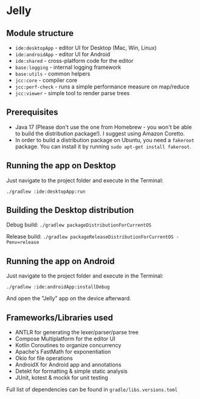 # Jelly

## Module structure
- `ide:desktopApp` - editor UI for Desktop (Mac, Win, Linux)
- `ide:androidApp` - editor UI for Android
- `ide:shared` - cross-platform code for the editor
- `base:logging` - internal logging framework
- `base:utils` - common helpers
- `jcc:core` - compiler core
- `jcc:perf-check` - runs a simple performance measure on map/reduce
- `jcc:viewer` - simple tool to render parse trees

## Prerequisites
- Java 17 (Please don't use the one from Homebrew - you won't be able to build the distribution package!). I suggest using Amazon Coretto.
- In order to build a distribution package on Ubuntu, you need a `fakeroot` package. You can install it by running `sudo apt-get install fakeroot`.

## Running the app on Desktop
Just navigate to the project folder and execute in the Terminal:
```
./gradlew :ide:desktopApp:run
```

## Building the Desktop distribution

Debug build: `./gradlew packageDistributionForCurrentOS`

Release build: `./gradlew packageReleaseDistributionForCurrentOS -Penv=release`

## Running the app on Android
Just navigate to the project folder and execute in the Terminal:
```
./gradlew :ide:androidApp:installDebug
```
And open the "Jelly" app on the device afterward.

## Frameworks/Libraries used
- ANTLR for generating the lexer/parser/parse tree
- Compose Multiplatform for the editor UI
- Kotlin Coroutines to organize concurrency
- Apache's FastMath for exponentiation
- Okio for file operations
- AndroidX for Android app and annotations
- Detekt for formatting & simple static analysis
- JUnit, kotest & mockk for unit testing

Full list of dependencies can be found in `gradle/libs.versions.toml`

